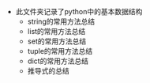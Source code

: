 - 此文件夹记录了python中的基本数据结构
    - string的常用方法总结
    - list的常用方法总结
    - set的常用方法总结
    - tuple的常用方法总结
    - dict的常用方法总结
    - 推导式的总结
